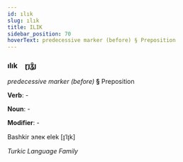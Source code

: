 ```yaml
---
id: ılık
slug: ılık
title: ILIK
sidebar_position: 70
hoverText: predecessive marker (before) § Preposition
---
```


### ılık&emsp;<span kind="abugida">ɽȷʓ̑ȷ</span>

*predecessive marker (before)* **§** Preposition

**Verb**: -

**Noun**: -

**Modifier**: -

Bashkir элек elek [ɪ̞ˈlɪ̞k]

*Turkic Language Family*
